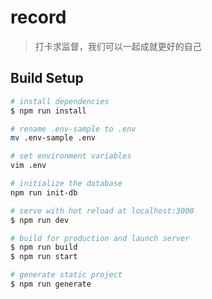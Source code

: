 # record

> 打卡求监督，我们可以一起成就更好的自己

## Build Setup

``` bash
# install dependencies
$ npm run install

# rename .env-sample to .env
mv .env-sample .env

# set environment variables
vim .env

# initialize the database
npm run init-db

# serve with hot reload at localhost:3000
$ npm run dev

# build for production and launch server
$ npm run build
$ npm run start

# generate static project
$ npm run generate
```
